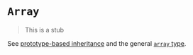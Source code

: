 # `Array`

> This is a stub

See [prototype-based inheritance][concept-prototype-inheritance] and the general [`array` type][type-array].

[concept-prototype-inheritance]: ../../../languages/javascript/info/prototype_inheritance.md
[type-array]: ../../../types/array.md
